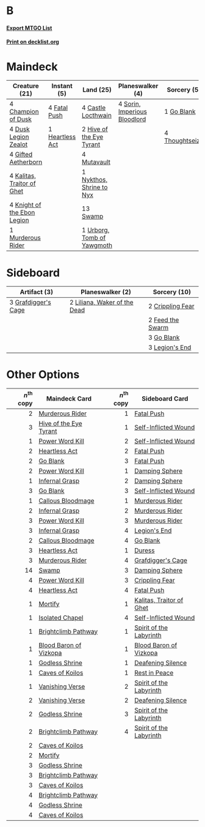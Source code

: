 # B

#### [Export MTGO List](../collection/B/B.txt)
#### [Print on decklist.org](http://decklist.org/?deckmain=4%09Castle%20Locthwain%0A4%09Champion%20of%20Dusk%0A4%09Dusk%20Legion%20Zealot%0A4%09Fatal%20Push%0A4%09Gifted%20Aetherborn%0A1%09Go%20Blank%0A1%09Heartless%20Act%0A2%09Hive%20of%20the%20Eye%20Tyrant%0A4%09Kalitas,%20Traitor%20of%20Ghet%0A4%09Knight%20of%20the%20Ebon%20Legion%0A1%09Murderous%20Rider%0A4%09Mutavault%0A1%09Nykthos,%20Shrine%20to%20Nyx%0A4%09Sorin,%20Imperious%20Bloodlord%0A13%09Swamp%0A4%09Thoughtseize%0A1%09Urborg,%20Tomb%20of%20Yawgmoth&deckside=2%09Crippling%20Fear%0A2%09Feed%20the%20Swarm%0A3%09Go%20Blank%0A3%09Grafdigger's%20Cage%0A3%09Legion's%20End%0A2%09Liliana,%20Waker%20of%20the%20Dead)
# Maindeck

|                                            Creature (21)                                             |                                       Instant (5)                                        |                                              Land (25)                                              |                                           Planeswalker (4)                                            |                                       Sorcery (5)                                       |
|------------------------------------------------------------------------------------------------------|------------------------------------------------------------------------------------------|-----------------------------------------------------------------------------------------------------|-------------------------------------------------------------------------------------------------------|-----------------------------------------------------------------------------------------|
|4 [Champion of Dusk](http://gatherer.wizards.com/Pages/Card/Details.aspx?multiverseid=439721)         |4 [Fatal Push](http://gatherer.wizards.com/Pages/Card/Details.aspx?multiverseid=423724)   |4 [Castle Locthwain](http://gatherer.wizards.com/Pages/Card/Details.aspx?multiverseid=473203)        |4 [Sorin, Imperious Bloodlord](http://gatherer.wizards.com/Pages/Card/Details.aspx?multiverseid=466869)|1 [Go Blank](http://gatherer.wizards.com/Pages/Card/Details.aspx?multiverseid=513549)    |
|4 [Dusk Legion Zealot](http://gatherer.wizards.com/Pages/Card/Details.aspx?multiverseid=442078)       |1 [Heartless Act](http://gatherer.wizards.com/Pages/Card/Details.aspx?multiverseid=479611)|2 [Hive of the Eye Tyrant](http://gatherer.wizards.com/Pages/Card/Details.aspx?multiverseid=527545)  |                                                                                                       |4 [Thoughtseize](http://gatherer.wizards.com/Pages/Card/Details.aspx?multiverseid=438676)|
|4 [Gifted Aetherborn](http://gatherer.wizards.com/Pages/Card/Details.aspx?multiverseid=423728)        |                                                                                          |4 [Mutavault](http://gatherer.wizards.com/Pages/Card/Details.aspx?multiverseid=370733)               |                                                                                                       |                                                                                         |
|4 [Kalitas, Traitor of Ghet](http://gatherer.wizards.com/Pages/Card/Details.aspx?multiverseid=407596) |                                                                                          |1 [Nykthos, Shrine to Nyx](http://gatherer.wizards.com/Pages/Card/Details.aspx?multiverseid=373713)  |                                                                                                       |                                                                                         |
|4 [Knight of the Ebon Legion](http://gatherer.wizards.com/Pages/Card/Details.aspx?multiverseid=466859)|                                                                                          |13 [Swamp](http://gatherer.wizards.com/Pages/Card/Details.aspx?multiverseid=439858)                  |                                                                                                       |                                                                                         |
|1 [Murderous Rider](http://gatherer.wizards.com/Pages/Card/Details.aspx?multiverseid=473059)          |                                                                                          |1 [Urborg, Tomb of Yawgmoth](http://gatherer.wizards.com/Pages/Card/Details.aspx?multiverseid=383425)|                                                                                                       |                                                                                         |


# Sideboard

|                                         Artifact (3)                                         |                                           Planeswalker (2)                                            |                                       Sorcery (10)                                        |
|----------------------------------------------------------------------------------------------|-------------------------------------------------------------------------------------------------------|-------------------------------------------------------------------------------------------|
|3 [Grafdigger's Cage](http://gatherer.wizards.com/Pages/Card/Details.aspx?multiverseid=278452)|2 [Liliana, Waker of the Dead](http://gatherer.wizards.com/Pages/Card/Details.aspx?multiverseid=485431)|2 [Crippling Fear](http://gatherer.wizards.com/Pages/Card/Details.aspx?multiverseid=503690)|
|                                                                                              |                                                                                                       |2 [Feed the Swarm](http://gatherer.wizards.com/Pages/Card/Details.aspx?multiverseid=491737)|
|                                                                                              |                                                                                                       |3 [Go Blank](http://gatherer.wizards.com/Pages/Card/Details.aspx?multiverseid=513549)      |
|                                                                                              |                                                                                                       |3 [Legion's End](http://gatherer.wizards.com/Pages/Card/Details.aspx?multiverseid=466860)  |


# Other Options

|*n*<sup>th</sup> copy|                                          Maindeck Card                                          |*n*<sup>th</sup> copy|                                          Sideboard Card                                           |
|--------------------:|-------------------------------------------------------------------------------------------------|--------------------:|---------------------------------------------------------------------------------------------------|
|                    2|[Murderous Rider](http://gatherer.wizards.com/Pages/Card/Details.aspx?multiverseid=473059)       |                    1|[Fatal Push](http://gatherer.wizards.com/Pages/Card/Details.aspx?multiverseid=423724)              |
|                    3|[Hive of the Eye Tyrant](http://gatherer.wizards.com/Pages/Card/Details.aspx?multiverseid=527545)|                    1|[Self-Inflicted Wound](http://gatherer.wizards.com/Pages/Card/Details.aspx?multiverseid=394686)    |
|                    1|[Power Word Kill](http://gatherer.wizards.com/Pages/Card/Details.aspx?multiverseid=527401)       |                    2|[Self-Inflicted Wound](http://gatherer.wizards.com/Pages/Card/Details.aspx?multiverseid=394686)    |
|                    2|[Heartless Act](http://gatherer.wizards.com/Pages/Card/Details.aspx?multiverseid=479611)         |                    2|[Fatal Push](http://gatherer.wizards.com/Pages/Card/Details.aspx?multiverseid=423724)              |
|                    2|[Go Blank](http://gatherer.wizards.com/Pages/Card/Details.aspx?multiverseid=513549)              |                    3|[Fatal Push](http://gatherer.wizards.com/Pages/Card/Details.aspx?multiverseid=423724)              |
|                    2|[Power Word Kill](http://gatherer.wizards.com/Pages/Card/Details.aspx?multiverseid=527401)       |                    1|[Damping Sphere](http://gatherer.wizards.com/Pages/Card/Details.aspx?multiverseid=443101)          |
|                    1|[Infernal Grasp](http://gatherer.wizards.com/Pages/Card/Details.aspx?multiverseid=534880)        |                    2|[Damping Sphere](http://gatherer.wizards.com/Pages/Card/Details.aspx?multiverseid=443101)          |
|                    3|[Go Blank](http://gatherer.wizards.com/Pages/Card/Details.aspx?multiverseid=513549)              |                    3|[Self-Inflicted Wound](http://gatherer.wizards.com/Pages/Card/Details.aspx?multiverseid=394686)    |
|                    1|[Callous Bloodmage](http://gatherer.wizards.com/Pages/Card/Details.aspx?multiverseid=513543)     |                    1|[Murderous Rider](http://gatherer.wizards.com/Pages/Card/Details.aspx?multiverseid=473059)         |
|                    2|[Infernal Grasp](http://gatherer.wizards.com/Pages/Card/Details.aspx?multiverseid=534880)        |                    2|[Murderous Rider](http://gatherer.wizards.com/Pages/Card/Details.aspx?multiverseid=473059)         |
|                    3|[Power Word Kill](http://gatherer.wizards.com/Pages/Card/Details.aspx?multiverseid=527401)       |                    3|[Murderous Rider](http://gatherer.wizards.com/Pages/Card/Details.aspx?multiverseid=473059)         |
|                    3|[Infernal Grasp](http://gatherer.wizards.com/Pages/Card/Details.aspx?multiverseid=534880)        |                    4|[Legion's End](http://gatherer.wizards.com/Pages/Card/Details.aspx?multiverseid=466860)            |
|                    2|[Callous Bloodmage](http://gatherer.wizards.com/Pages/Card/Details.aspx?multiverseid=513543)     |                    4|[Go Blank](http://gatherer.wizards.com/Pages/Card/Details.aspx?multiverseid=513549)                |
|                    3|[Heartless Act](http://gatherer.wizards.com/Pages/Card/Details.aspx?multiverseid=479611)         |                    1|[Duress](http://gatherer.wizards.com/Pages/Card/Details.aspx?multiverseid=14557)                   |
|                    3|[Murderous Rider](http://gatherer.wizards.com/Pages/Card/Details.aspx?multiverseid=473059)       |                    4|[Grafdigger's Cage](http://gatherer.wizards.com/Pages/Card/Details.aspx?multiverseid=278452)       |
|                   14|[Swamp](http://gatherer.wizards.com/Pages/Card/Details.aspx?multiverseid=439858)                 |                    3|[Damping Sphere](http://gatherer.wizards.com/Pages/Card/Details.aspx?multiverseid=443101)          |
|                    4|[Power Word Kill](http://gatherer.wizards.com/Pages/Card/Details.aspx?multiverseid=527401)       |                    3|[Crippling Fear](http://gatherer.wizards.com/Pages/Card/Details.aspx?multiverseid=503690)          |
|                    4|[Heartless Act](http://gatherer.wizards.com/Pages/Card/Details.aspx?multiverseid=479611)         |                    4|[Fatal Push](http://gatherer.wizards.com/Pages/Card/Details.aspx?multiverseid=423724)              |
|                    1|[Mortify](http://gatherer.wizards.com/Pages/Card/Details.aspx?multiverseid=420829)               |                    1|[Kalitas, Traitor of Ghet](http://gatherer.wizards.com/Pages/Card/Details.aspx?multiverseid=407596)|
|                    1|[Isolated Chapel](http://gatherer.wizards.com/Pages/Card/Details.aspx?multiverseid=443129)       |                    4|[Self-Inflicted Wound](http://gatherer.wizards.com/Pages/Card/Details.aspx?multiverseid=394686)    |
|                    1|[Brightclimb Pathway](http://gatherer.wizards.com/Pages/Card/Details.aspx?multiverseid=491911)   |                    1|[Spirit of the Labyrinth](http://gatherer.wizards.com/Pages/Card/Details.aspx?multiverseid=378399) |
|                    1|[Blood Baron of Vizkopa](http://gatherer.wizards.com/Pages/Card/Details.aspx?multiverseid=433096)|                    1|[Blood Baron of Vizkopa](http://gatherer.wizards.com/Pages/Card/Details.aspx?multiverseid=433096)  |
|                    1|[Godless Shrine](http://gatherer.wizards.com/Pages/Card/Details.aspx?multiverseid=405099)        |                    1|[Deafening Silence](http://gatherer.wizards.com/Pages/Card/Details.aspx?multiverseid=472972)       |
|                    1|[Caves of Koilos](http://gatherer.wizards.com/Pages/Card/Details.aspx?multiverseid=129497)       |                    1|[Rest in Peace](http://gatherer.wizards.com/Pages/Card/Details.aspx?multiverseid=442021)           |
|                    1|[Vanishing Verse](http://gatherer.wizards.com/Pages/Card/Details.aspx?multiverseid=513736)       |                    2|[Spirit of the Labyrinth](http://gatherer.wizards.com/Pages/Card/Details.aspx?multiverseid=378399) |
|                    2|[Vanishing Verse](http://gatherer.wizards.com/Pages/Card/Details.aspx?multiverseid=513736)       |                    2|[Deafening Silence](http://gatherer.wizards.com/Pages/Card/Details.aspx?multiverseid=472972)       |
|                    2|[Godless Shrine](http://gatherer.wizards.com/Pages/Card/Details.aspx?multiverseid=405099)        |                    3|[Spirit of the Labyrinth](http://gatherer.wizards.com/Pages/Card/Details.aspx?multiverseid=378399) |
|                    2|[Brightclimb Pathway](http://gatherer.wizards.com/Pages/Card/Details.aspx?multiverseid=491911)   |                    4|[Spirit of the Labyrinth](http://gatherer.wizards.com/Pages/Card/Details.aspx?multiverseid=378399) |
|                    2|[Caves of Koilos](http://gatherer.wizards.com/Pages/Card/Details.aspx?multiverseid=129497)       |                     |                                                                                                   |
|                    2|[Mortify](http://gatherer.wizards.com/Pages/Card/Details.aspx?multiverseid=420829)               |                     |                                                                                                   |
|                    3|[Godless Shrine](http://gatherer.wizards.com/Pages/Card/Details.aspx?multiverseid=405099)        |                     |                                                                                                   |
|                    3|[Brightclimb Pathway](http://gatherer.wizards.com/Pages/Card/Details.aspx?multiverseid=491911)   |                     |                                                                                                   |
|                    3|[Caves of Koilos](http://gatherer.wizards.com/Pages/Card/Details.aspx?multiverseid=129497)       |                     |                                                                                                   |
|                    4|[Brightclimb Pathway](http://gatherer.wizards.com/Pages/Card/Details.aspx?multiverseid=491911)   |                     |                                                                                                   |
|                    4|[Godless Shrine](http://gatherer.wizards.com/Pages/Card/Details.aspx?multiverseid=405099)        |                     |                                                                                                   |
|                    4|[Caves of Koilos](http://gatherer.wizards.com/Pages/Card/Details.aspx?multiverseid=129497)       |                     |                                                                                                   |

